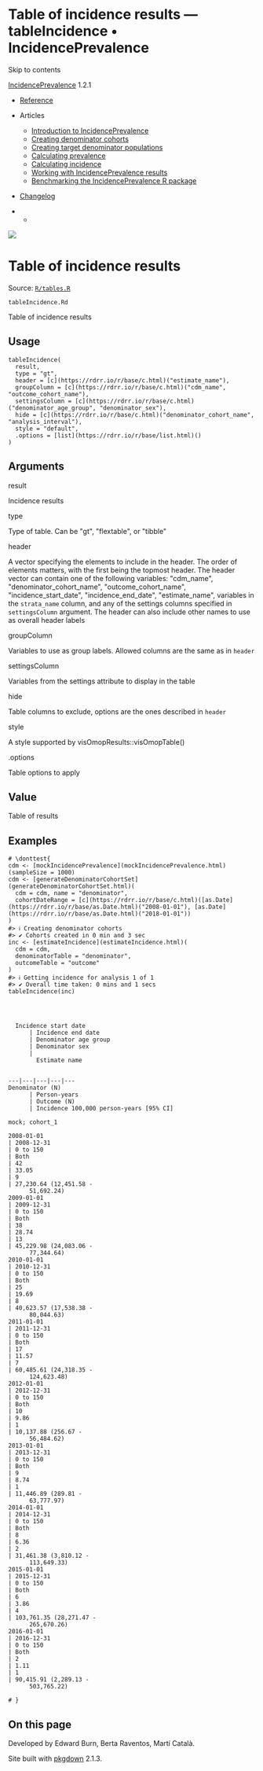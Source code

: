 # Table of incidence results — tableIncidence • IncidencePrevalence

Skip to contents

[IncidencePrevalence](../index.html) 1.2.1

  * [Reference](../reference/index.html)
  * Articles
    * [Introduction to IncidencePrevalence](../articles/a01_Introduction_to_IncidencePrevalence.html)
    * [Creating denominator cohorts](../articles/a02_Creating_denominator_populations.html)
    * [Creating target denominator populations](../articles/a03_Creating_target_denominator_populations.html)
    * [Calculating prevalence](../articles/a04_Calculating_prevalence.html)
    * [Calculating incidence](../articles/a05_Calculating_incidence.html)
    * [Working with IncidencePrevalence results](../articles/a06_Working_with_IncidencePrevalence_Results.html)
    * [Benchmarking the IncidencePrevalence R package](../articles/a07_benchmark.html)
  * [Changelog](../news/index.html)


  *   * [](https://github.com/darwin-eu/IncidencePrevalence/)



![](../logo.png)

# Table of incidence results

Source: [`R/tables.R`](https://github.com/darwin-eu/IncidencePrevalence/blob/v1.2.1/R/tables.R)

`tableIncidence.Rd`

Table of incidence results

## Usage
    
    
    tableIncidence(
      result,
      type = "gt",
      header = [c](https://rdrr.io/r/base/c.html)("estimate_name"),
      groupColumn = [c](https://rdrr.io/r/base/c.html)("cdm_name", "outcome_cohort_name"),
      settingsColumn = [c](https://rdrr.io/r/base/c.html)("denominator_age_group", "denominator_sex"),
      hide = [c](https://rdrr.io/r/base/c.html)("denominator_cohort_name", "analysis_interval"),
      style = "default",
      .options = [list](https://rdrr.io/r/base/list.html)()
    )

## Arguments

result
    

Incidence results

type
    

Type of table. Can be "gt", "flextable", or "tibble"

header
    

A vector specifying the elements to include in the header. The order of elements matters, with the first being the topmost header. The header vector can contain one of the following variables: "cdm_name", "denominator_cohort_name", "outcome_cohort_name", "incidence_start_date", "incidence_end_date", "estimate_name", variables in the `strata_name` column, and any of the settings columns specified in `settingsColumn` argument. The header can also include other names to use as overall header labels

groupColumn
    

Variables to use as group labels. Allowed columns are the same as in `header`

settingsColumn
    

Variables from the settings attribute to display in the table

hide
    

Table columns to exclude, options are the ones described in `header`

style
    

A style supported by visOmopResults::visOmopTable()

.options
    

Table options to apply

## Value

Table of results

## Examples
    
    
    # \donttest{
    cdm <- [mockIncidencePrevalence](mockIncidencePrevalence.html)(sampleSize = 1000)
    cdm <- [generateDenominatorCohortSet](generateDenominatorCohortSet.html)(
      cdm = cdm, name = "denominator",
      cohortDateRange = [c](https://rdrr.io/r/base/c.html)([as.Date](https://rdrr.io/r/base/as.Date.html)("2008-01-01"), [as.Date](https://rdrr.io/r/base/as.Date.html)("2018-01-01"))
    )
    #> ℹ Creating denominator cohorts
    #> ✔ Cohorts created in 0 min and 3 sec
    inc <- [estimateIncidence](estimateIncidence.html)(
      cdm = cdm,
      denominatorTable = "denominator",
      outcomeTable = "outcome"
    )
    #> ℹ Getting incidence for analysis 1 of 1
    #> ✔ Overall time taken: 0 mins and 1 secs
    tableIncidence(inc)
    
    
    
    
      Incidence start date
          | Incidence end date
          | Denominator age group
          | Denominator sex
          | 
            Estimate name
          
          
    ---|---|---|---|---  
    Denominator (N)
          | Person-years
          | Outcome (N)
          | Incidence 100,000 person-years [95% CI]
          
    mock; cohort_1
          
    2008-01-01
    | 2008-12-31
    | 0 to 150
    | Both
    | 42
    | 33.05
    | 9
    | 27,230.64 (12,451.58 -
          51,692.24)  
    2009-01-01
    | 2009-12-31
    | 0 to 150
    | Both
    | 38
    | 28.74
    | 13
    | 45,229.98 (24,083.06 -
          77,344.64)  
    2010-01-01
    | 2010-12-31
    | 0 to 150
    | Both
    | 25
    | 19.69
    | 8
    | 40,623.57 (17,538.38 -
          80,044.63)  
    2011-01-01
    | 2011-12-31
    | 0 to 150
    | Both
    | 17
    | 11.57
    | 7
    | 60,485.61 (24,318.35 -
          124,623.48)  
    2012-01-01
    | 2012-12-31
    | 0 to 150
    | Both
    | 10
    | 9.86
    | 1
    | 10,137.88 (256.67 -
          56,484.62)  
    2013-01-01
    | 2013-12-31
    | 0 to 150
    | Both
    | 9
    | 8.74
    | 1
    | 11,446.89 (289.81 -
          63,777.97)  
    2014-01-01
    | 2014-12-31
    | 0 to 150
    | Both
    | 8
    | 6.36
    | 2
    | 31,461.38 (3,810.12 -
          113,649.33)  
    2015-01-01
    | 2015-12-31
    | 0 to 150
    | Both
    | 6
    | 3.86
    | 4
    | 103,761.35 (28,271.47 -
          265,670.26)  
    2016-01-01
    | 2016-12-31
    | 0 to 150
    | Both
    | 2
    | 1.11
    | 1
    | 90,415.91 (2,289.13 -
          503,765.22)  
      
    # }
    

## On this page

Developed by Edward Burn, Berta Raventos, Martí Català.

Site built with [pkgdown](https://pkgdown.r-lib.org/) 2.1.3.
